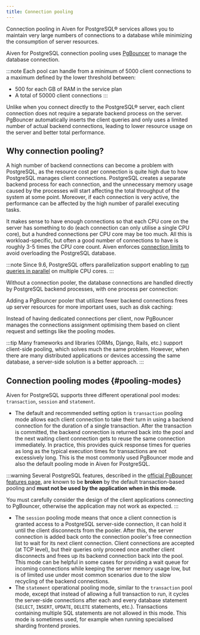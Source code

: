 ```yaml
---
title: Connection pooling
---
```


Connection pooling in Aiven for PostgreSQL® services allows you to
maintain very large numbers of connections to a database while
minimizing the consumption of server resources.

Aiven for PostgreSQL connection pooling uses
[PgBouncer](https://www.pgbouncer.org/) to manage the database
connection.

:::note
Each pool can handle from a minimum of 5000 client connections to a
maximum defined by the lower threshold between:

-   500 for each GB of RAM in the service plan
-   A total of 50000 client connections
:::

Unlike when you connect directly to the PostgreSQL® server, each client
connection does not require a separate backend process on the server.
PgBouncer automatically inserts the client queries and only uses a
limited number of actual backend connections, leading to lower resource
usage on the server and better total performance.

## Why connection pooling?

A high number of backend connections can become a problem with
PostgreSQL, as the resource cost per connection is quite high due to how
PostgreSQL manages client connections. PostgreSQL creates a separate
backend process for each connection, and the unnecessary memory usage
caused by the processes will start affecting the total throughput of the
system at some point. Moreover, if each connection is very active, the
performance can be affected by the high number of parallel executing
tasks.

It makes sense to have enough connections so that each CPU core on the
server has something to do (each connection can only utilise a single
CPU core), but a hundred connections per CPU core may be too much. All
this is workload-specific, but often a good number of connections to
have is roughly 3-5 times the CPU core count. Aiven enforces
[connection limits](/docs/products/postgresql/reference/pg-connection-limits) to avoid overloading the PostgreSQL database.

:::note
Since 9.6, PostgreSQL offers parallelization support enabling to [run
queries in
parallel](https://www.postgresql.org/docs/current/parallel-query.html)
on multiple CPU cores.
:::

Without a connection pooler, the database connections are handled
directly by PostgreSQL backend processes, with one process per
connection:

<!--
:::mermaid

graph LR

:   pg_client_1(PG client) \<-.-\> postmaster pg_client_2(PG client)
    \-\--\> pg_backend_1(PG Backend 1) pg_client_3(PG client) \-\--\>
    pg_backend_2(PG Backend 2) pg_client_4(PG client) \-\--\>
    pg_backend_3(PG Backend 3) pg_client_5(PG client) \-\--\>
    pg_backend_4(PG Backend 4) pg_client_6(PG client) \-\--\>
    pg_backend_5(PG Backend 5) pg_client_7(PG client) \-\--\>
    pg_backend_6(PG Backend 6)

subgraph PostgreSQL server

:   postmaster & pg_backend_1 & pg_backend_2 & pg_backend_3 &
    pg_backend_4 & pg_backend_5 & pg_backend_6

end

subgraph Clients

:   pg_client_1 & pg_client_2 & pg_client_3 & pg_client_4 & pg_client_5
    & pg_client_6 & pg_client_7

end
:::
-->

Adding a PgBouncer pooler that utilizes fewer backend connections frees
up server resources for more important uses, such as disk caching:

<!--
:::mermaid

graph LR

:   pg_client_1(PG client) \<-.-\> pgbouncer pg_client_2(PG client)
    \-\--\> pgbouncer pg_client_3(PG client) \-\--\> pgbouncer
    pg_client_4(PG client) \-\--\> pgbouncer pg_client_5(PG client)
    \-\--\> pgbouncer pg_client_6(PG client) \-\--\> pgbouncer
    pg_client_7(PG client) \-\--\> pgbouncer pgbouncer \--\> postmaster
    pgbouncer \--\> pg_backend_1(PG Backend 1) pgbouncer \--\>
    pg_backend_2(PG Backend 2) pgbouncer \--\> pg_backend_3(PG
    Backend 3) pgbouncer \--\> pg_backend_4(PG Backend 4)

subgraph PostgreSQL server

:   pgbouncer postmaster & pg_backend_1 & pg_backend_2 & pg_backend_3 &
    pg_backend_4

end

subgraph Clients

:   pg_client_1 & pg_client_2 & pg_client_3 & pg_client_4 & pg_client_5
    & pg_client_6 & pg_client_7

end
:::
-->

Instead of having dedicated connections per client, now PgBouncer
manages the connections assignment optimising them based on client
request and settings like the pooling modes.

:::tip
Many frameworks and libraries (ORMs, Django, Rails, etc.) support
client-side pooling, which solves much the same problem. However, when
there are many distributed applications or devices accessing the same
database, a server-side solution is a better approach.
:::

## Connection pooling modes {#pooling-modes}

Aiven for PostgreSQL supports three different operational pool modes:
`transaction`, `session` and `statement`.

-   The default and recommended setting option is `transaction` pooling
    mode allows each client connection to take their turn in using a
    backend connection for the duration of a single transaction. After
    the transaction is committed, the backend connection is returned
    back into the pool and the next waiting client connection gets to
    reuse the same connection immediately. In practice, this provides
    quick response times for queries as long as the typical execution
    times for transactions are not excessively long. This is the most
    commonly used PgBouncer mode and also the default pooling mode in
    Aiven for PostgreSQL.

:::warning
Several PostgreSQL features, described in the [official PgBouncer
features page](https://www.pgbouncer.org/features), are known to be
**broken** by the default transaction-based pooling and **must not be
used by the application when in this mode**.

You must carefully consider the design of the client applications
connecting to PgBouncer, otherwise the application may not work as
expected.
:::

-   The `session` pooling mode means that once a client connection is
    granted access to a PostgreSQL server-side connection, it can hold
    it until the client disconnects from the pooler. After this, the
    server connection is added back onto the connection pooler\'s free
    connection list to wait for its next client connection. Client
    connections are accepted (at TCP level), but their queries only
    proceed once another client disconnects and frees up its backend
    connection back into the pool. This mode can be helpful in some
    cases for providing a wait queue for incoming connections while
    keeping the server memory usage low, but is of limited use under
    most common scenarios due to the slow recycling of the backend
    connections.
-   The `statement` operational pooling mode, similar to the
    `transaction` pool mode, except that instead of allowing a full
    transaction to run, it cycles the server-side connections after each
    and every database statement (`SELECT`, `INSERT`, `UPDATE`, `DELETE`
    statements, etc.). Transactions containing multiple SQL statements
    are not allowed in this mode. This mode is sometimes used, for
    example when running specialised sharding frontend proxies.
